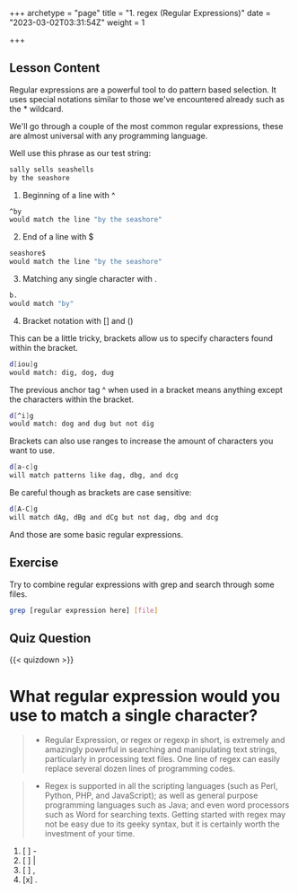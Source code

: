 +++
archetype = "page"
title = "1. regex (Regular Expressions)"
date = "2023-03-02T03:31:54Z"
weight = 1

+++

## Lesson Content

Regular expressions are a powerful tool to do pattern based selection. It uses special notations similar to those we've encountered already such as the * wildcard. 

We'll go through a couple of the most common regular expressions, these are almost universal with any programming language.

Well use this phrase as our test string:
```bash
sally sells seashells 
by the seashore
```

 1. Beginning of a line with ^ 

```bash
^by
would match the line "by the seashore"
```

 2. End of a line with $ 

```bash
seashore$ 
would match the line "by the seashore"
```

 3. Matching any single character with . 

```bash
b. 
would match "by" 
```

 4. Bracket notation with [] and () 

This can be a little tricky, brackets allow us to specify characters found within the bracket. 

```bash
d[iou]g
would match: dig, dog, dug
```

The previous anchor tag ^ when used in a bracket means anything except the characters within the bracket. 

```bash
d[^i]g
would match: dog and dug but not dig
```

Brackets can also use ranges to increase the amount of characters you want to use. 

```bash
d[a-c]g
will match patterns like dag, dbg, and dcg
```

Be careful though as brackets are case sensitive:

```bash
d[A-C]g
will match dAg, dBg and dCg but not dag, dbg and dcg
```

And those are some basic regular expressions.

## Exercise

Try to combine regular expressions with grep and search through some files.

```bash
grep [regular expression here] [file]
```
## Quiz Question

{{< quizdown >}}

# What regular expression would you use to match a single character?

> - Regular Expression, or regex or regexp in short, is extremely and amazingly powerful in searching and manipulating text strings, particularly in processing text files. One line of regex can easily replace several dozen lines of programming codes.

> - Regex is supported in all the scripting languages (such as Perl, Python, PHP, and JavaScript); as well as general purpose programming languages such as Java; and even word processors such as Word for searching texts. Getting started with regex may not be easy due to its geeky syntax, but it is certainly worth the investment of your time. 

1. [ ] - 
2. [ ] |
3. [ ] , 
4. [x] .